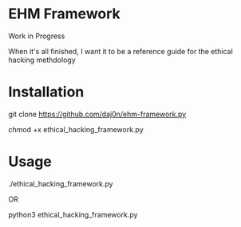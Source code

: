 # EHM Framework
Work in Progress

When it's all finished, I want it to be a reference guide for the ethical hacking methdology

# Installation
git clone https://github.com/daj0n/ehm-framework.py

chmod +x ethical_hacking_framework.py

# Usage
./ethical_hacking_framework.py

OR

python3 ethical_hacking_framework.py
